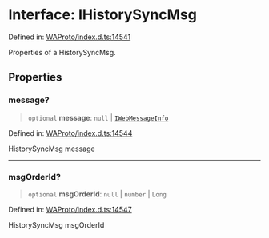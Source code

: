 # Interface: IHistorySyncMsg

Defined in: [WAProto/index.d.ts:14541](https://github.com/Fokusdotid/Baileys/blob/86ad0f8078178c8586062ad3364a59e068f4b3b2/WAProto/index.d.ts#L14541)

Properties of a HistorySyncMsg.

## Properties

### message?

> `optional` **message**: `null` \| [`IWebMessageInfo`](IWebMessageInfo.md)

Defined in: [WAProto/index.d.ts:14544](https://github.com/Fokusdotid/Baileys/blob/86ad0f8078178c8586062ad3364a59e068f4b3b2/WAProto/index.d.ts#L14544)

HistorySyncMsg message

***

### msgOrderId?

> `optional` **msgOrderId**: `null` \| `number` \| `Long`

Defined in: [WAProto/index.d.ts:14547](https://github.com/Fokusdotid/Baileys/blob/86ad0f8078178c8586062ad3364a59e068f4b3b2/WAProto/index.d.ts#L14547)

HistorySyncMsg msgOrderId
